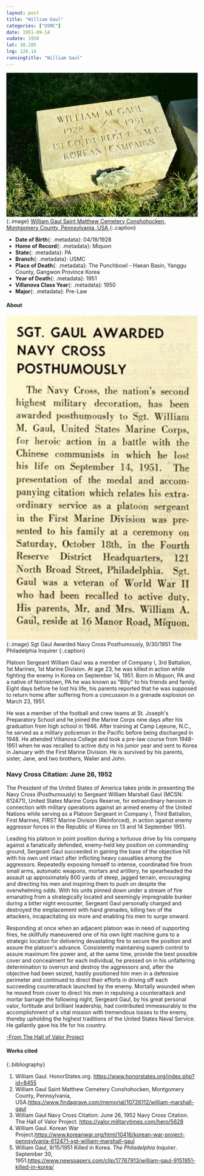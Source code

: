 ```yaml
---
layout: post
title: "William Gaul"
categories: ["USMC"]
date: 1951-09-14
vudate: 1950
lat: 38.285
lng: 128.14
runningtitle: "William Gaul"
---
```


![William Gaul](images/WilliamGaulGrave.jpg)
   {:.image}
[William Gaul Saint Matthew Cemetery Conshohocken, Montgomery County, Pennsylvania, USA ](https://www.findagrave.com/memorial/10726112/william-marshall-gaul)
  {:.caption}

* **Date of Birth**{: .metadata}: 04/18/1928
* **Home of Record**{: .metadata}: Miquon
* **State**{: .metadata}: PA
* **Branch**{: .metadata}: USMC
* **Place of Death**{: .metadata}:  The Punchbowl - Haean Basin, Yanggu County, Gangwon Province Korea
* **Year of Death**{: .metadata}: 1951
* **Villanova Class Year**{: .metadata}: 1950
* **Major**{: .metadata}: Pre-Law


#### About

![Sgt. Gaul Awarded Navy Cross Posthumously](images/WilliamGaulClipping.jpg)
   {:.image}
Sgt Gaul Awarded Navy Cross Posthumously, 9/30/1951 The Philadelphia Inquirer
   {:.caption}


Platoon Sergeant William Gaul was a member of Company I, 3rd Battalion, 1st Marines, 1st Marine Division. At age 23, he was killed in action while fighting the enemy in Korea on September 14, 1951. Born in Miquon, PA and a native of Norristown, PA he was known as "Billy" to his friends and family. Eight days before he lost his life, his parents reported that he was supposed to return home after suffering from a concussion in a grenade explosion on March 23, 1951.

He was a member of the football and crew teams at St. Joseph's Preparatory School and he joined the Marine Corps nine days after his graduation from high school in 1946. After training at Camp Lejeune, N.C., he served as a military policeman in the Pacific before being discharged in 1948. He attended Villanova College and took a pre-law course from 1948-1951 when he was recalled to active duty in his junior year and sent to Korea in January with the First Marine Division. He is survived by his parents, sister, Jane, and two brothers, Walier and John.

### Navy Cross Citation: June 26, 1952

The President of the United States of America takes pride in presenting the Navy Cross (Posthumously) to Sergeant William Marshall Gaul (MCSN: 612471), United States Marine Corps Reserve, for extraordinary heroism in connection with military operations against an armed enemy of the United Nations while serving as a Platoon Sergeant in Company I, Third Battalion, First Marines, FIRST Marine Division (Reinforced), in action against enemy aggressor forces in the Republic of Korea on 13 and 14 September 1951.

Leading his platoon in point position during a tortuous drive by his company against a fanatically defended, enemy-held key position on commanding ground, Sergeant Gaul succeeded in gaining the base of the objective hill with his own unit intact after inflicting heavy casualties among the aggressors. Repeatedly exposing himself to intense, coordinated fire from small arms, automatic weapons, mortars and artillery, he spearheaded the assault up approximately 800 yards of steep, jagged terrain, encouraging and directing his men and inspiring them to push on despite the overwhelming odds. With his units pinned down under a stream of fire emanating from a strategically located and seemingly impregnable bunker during a bitter night encounter, Sergeant Gaul personally charged and destroyed the emplacement with hand grenades, killing two of the attackers, incapacitating six more and enabling his men to surge onward.

Responding at once when an adjacent platoon was in need of supporting fires, he skillfully maneuvered one of his own light machine guns to a strategic location for delivering devastating fire to secure the position and assure the platoon's advance. Consistently maintaining superb control to assure maximum fire power and, at the same time, provide the best possible cover and concealment for each individual, he pressed on in his unfaltering determination to overrun and destroy the aggressors and, after the objective had been seized, hastily positioned him men in a defensive perimeter and continued to direct their efforts in driving off each succeeding counterattack launched by the enemy. Mortally wounded when he moved from cover to direct his men in repulsing a counterattack and mortar barrage the following night, Sergeant Gaul, by his great personal valor, fortitude and brilliant leadership, had contributed immeasurably to the accomplishment of a vital mission with tremendous losses to the enemy, thereby upholding the highest traditions of the United States Naval Service. He gallantly gave his life for his country.

[-From The Hall of Valor Project](https://valor.militarytimes.com/hero/5628)

#### Works cited

{:.bibliography}
1. William Gaul. HonorStates.org. <https://www.honorstates.org/index.php?id=8455>
2. William Gaul Saint Matthew Cemetery Conshohocken, Montgomery County, Pennsylvania, USA.<https://www.findagrave.com/memorial/10726112/william-marshall-gaul>
3. William Gaul Navy Cross Citation: June 26, 1952 Navy Cross Citation. The Hall of Valor Project. <https://valor.militarytimes.com/hero/5628>
4. William Gaul. Korean War Project.<https://www.koreanwar.org/html/10416/korean-war-project-pennsylvania-612471-sgt-william-marshall-gaul>
5. William Gaul, 9/15/1951 Killed in Korea. _The Philadelphia Inquirer_. September 30, 1951.<https://www.newspapers.com/clip/17767913/william-gaul-9151951-killed-in-korea/>
